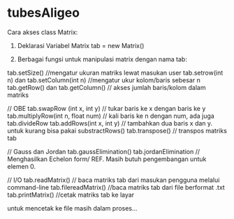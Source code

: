 # tubesAligeo

Cara akses class Matrix:

1. Deklarasi Variabel
Matrix tab = new Matrix()

2. Berbagai fungsi untuk manipulasi matrix dengan nama tab:

tab.setSize() //mengatur ukuran matriks lewat masukan user
tab.setrow(int n) dan tab.setColumn(int n) //mengatur ukur kolom/baris sebesar n
tab.getRow() dan tab.getColumn() // akses jumlah baris/kolom dalam matriks

// OBE
tab.swapRow (int x, int y) // tukar baris ke x dengan baris ke y
tab.multiplyRow(int n, float num) // kali baris ke n dengan num, ada juga tab.divideRow
tab.addRows(int x, int y) // tambahkan dua baris x dan y. untuk kurang bisa pakai substractRows()
tab.transpose() // transpos matriks tab

// Gauss dan Jordan
tab.gaussElimination()
tab.jordanElimination
// Menghasilkan Echelon form/ REF. Masih butuh pengembangan untuk elemen 0.

// I/O
tab.readMatrix() // baca matriks tab dari masukan pengguna melalui command-line
tab.filereadMatrix() //baca matriks tab dari file berformat .txt
tab.printMatrix() //cetak matriks tab ke layar


untuk mencetak ke file masih dalam proses...
